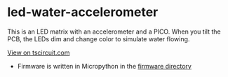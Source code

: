 # led-water-accelerometer

This is an LED matrix with an accelerometer and a PICO. When you tilt the PCB, the LEDs dim and change color to simulate water flowing.

[View on tscircuit.com](https://tscircuit.com/seveibar/led-water-accelerometer#3d)

- Firmware is written in Micropython in the [firmware directory](./firmware)
